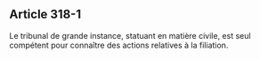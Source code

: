Article 318-1
----
Le tribunal de grande instance, statuant en matière civile, est seul compétent
pour connaître des actions relatives à la filiation.
